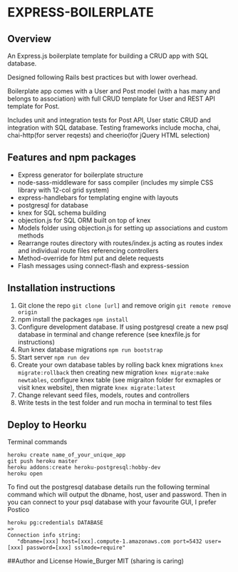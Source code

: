# EXPRESS-BOILERPLATE

## Overview
An Express.js boilerplate template for building a CRUD app with SQL database.

Designed following Rails best practices but with lower overhead.

Boilerplate app comes with a User and Post model (with a has many and belongs to association) with full CRUD template for User and REST API template for Post.

Includes unit and integration tests for Post API, User static CRUD and integration with SQL database. Testing frameworks include mocha, chai, chai-http(for server reqests) and cheerio(for jQuery HTML selection)

## Features and npm packages
- Express generator for boilerplate structure
- node-sass-middleware for sass compiler (includes my simple CSS library with 12-col grid system)
- express-handlebars for templating engine with layouts
- postgresql for database
- knex for SQL schema building
- objection.js for SQL ORM built on top of knex
- Models folder using objection.js for setting up associations and custom methods
- Rearrange routes directory with routes/index.js acting as routes index and individual route files referencing controllers
- Method-override for html put and delete requests
- Flash messages using connect-flash and express-session

## Installation instructions
1. Git clone the repo ```git clone [url]``` and remove origin ```git remote remove origin```
2. npm install the packages ```npm install```
3. Configure development database. If using postgresql create a new psql database in terminal and change reference (see knexfile.js for instructions)
4. Run knex database migrations ```npm run bootstrap```
5. Start server ```npm run dev```
6. Create your own database tables by rolling back knex migrations ```knex migrate:rollback``` then creating new migration ```knex migrate:make newtables```, configure knex table (see migraiton folder for exmaples or visit knex website), then migrate ```knex migrate:latest```
7. Change relevant seed files, models, routes and controllers
8. Write tests in the test folder and run mocha in terminal to test files

## Deploy to Heorku
Terminal commands
```
heroku create name_of_your_unique_app
git push heroku master
heroku addons:create heroku-postgresql:hobby-dev
heroku open
```

To find out the postgresql database details run the following terminal command which will output the dbname, host, user and password. Then in you can connect to your psql database with your favourite GUI, I prefer Postico
```
heroku pg:credentials DATABASE
=>
Connection info string:
   "dbname=[xxx] host=[xxx].compute-1.amazonaws.com port=5432 user=[xxx] password=[xxx] sslmode=require"
```

##Author and License
Howie_Burger
MIT (sharing is caring)
